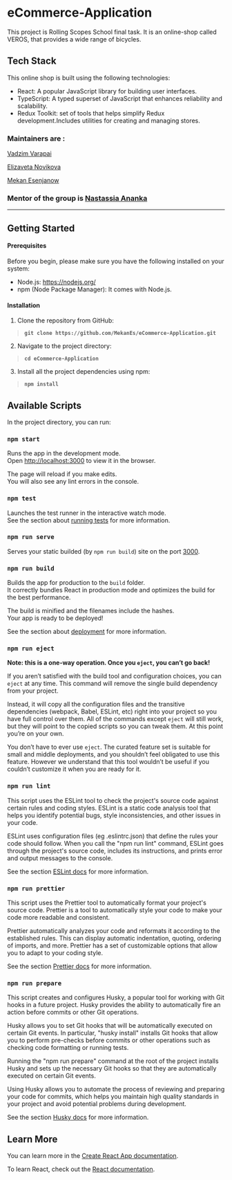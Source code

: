 # eCommerce-Application

This project is Rolling Scopes School final task.
It is an online-shop called VEROS, that provides a wide range of bicycles.

## Tech Stack

This online shop is built using the following technologies:

- React: A popular JavaScript library for building user interfaces.
- TypeScript: A typed superset of JavaScript that enhances reliability and scalability.
- Redux Toolkit: set of tools that helps simplify Redux development.Includes utilities for creating and managing stores.

### Maintainers are :

[Vadzim Varapai](https://github.com/sergpet93)

[Elizaveta Novikova](https://github.com/kotangenss)

[Mekan Esenjanow](https://github.com/MekanEs)

### Mentor of the group is [Nastassia Ananka](https://github.com/anast-ananko)

---

## Getting Started

#### Prerequisites

Before you begin, please make sure you have the following installed on your system:

- Node.js: https://nodejs.org/
- npm (Node Package Manager): It comes with Node.js.

#### Installation

1. Clone the repository from GitHub:

> **`git clone https://github.com/MekanEs/eCommerce-Application.git`**

2. Navigate to the project directory:

> **`cd eCommerce-Application`**

3. Install all the project dependencies using npm:

> **`npm install`**

## Available Scripts

In the project directory, you can run:

### `npm start`

Runs the app in the development mode.\
Open [http://localhost:3000](http://localhost:3000) to view it in the browser.

The page will reload if you make edits.\
You will also see any lint errors in the console.

### `npm test`

Launches the test runner in the interactive watch mode.\
See the section about [running tests](https://facebook.github.io/create-react-app/docs/running-tests) for more information.

### `npm run serve`

Serves your static builded (by `npm run build`) site on the port [3000](http://localhost:3000).

### `npm run build`

Builds the app for production to the `build` folder.\
It correctly bundles React in production mode and optimizes the build for the best performance.

The build is minified and the filenames include the hashes.\
Your app is ready to be deployed!

See the section about [deployment](https://facebook.github.io/create-react-app/docs/deployment) for more information.

### `npm run eject`

**Note: this is a one-way operation. Once you `eject`, you can’t go back!**

If you aren’t satisfied with the build tool and configuration choices, you can `eject` at any time. This command will remove the single build dependency from your project.

Instead, it will copy all the configuration files and the transitive dependencies (webpack, Babel, ESLint, etc) right into your project so you have full control over them. All of the commands except `eject` will still work, but they will point to the copied scripts so you can tweak them. At this point you’re on your own.

You don’t have to ever use `eject`. The curated feature set is suitable for small and middle deployments, and you shouldn’t feel obligated to use this feature. However we understand that this tool wouldn’t be useful if you couldn’t customize it when you are ready for it.

### `npm run lint`

This script uses the ESLint tool to check the project's source code against certain rules and coding styles. ESLint is a static code analysis tool that helps you identify potential bugs, style inconsistencies, and other issues in your code.

ESLint uses configuration files (eg .eslintrc.json) that define the rules your code should follow. When you call the "npm run lint" command, ESLint goes through the project's source code, includes its instructions, and prints error and output messages to the console.

See the section [ESLint docs](https://eslint.org/docs/latest/) for more information.

### `npm run prettier`

This script uses the Prettier tool to automatically format your project's source code. Prettier is a tool to automatically style your code to make your code more readable and consistent.

Prettier automatically analyzes your code and reformats it according to the established rules. This can display automatic indentation, quoting, ordering of imports, and more. Prettier has a set of customizable options that allow you to adapt to your coding style.

See the section [Prettier docs](https://prettier.io/docs/en/) for more information.

### `npm run prepare`

This script creates and configures Husky, a popular tool for working with Git hooks in a future project. Husky provides the ability to automatically fire an action before commits or other Git operations.

Husky allows you to set Git hooks that will be automatically executed on certain Git events. In particular, "husky install" installs Git hooks that allow you to perform pre-checks before commits or other operations such as checking code formatting or running tests.

Running the "npm run prepare" command at the root of the project installs Husky and sets up the necessary Git hooks so that they are automatically executed on certain Git events.

Using Husky allows you to automate the process of reviewing and preparing your code for commits, which helps you maintain high quality standards in your project and avoid potential problems during development.

See the section [Husky docs](https://typicode.github.io/husky/) for more information.

## Learn More

You can learn more in the [Create React App documentation](https://facebook.github.io/create-react-app/docs/getting-started).

To learn React, check out the [React documentation](https://reactjs.org/).
